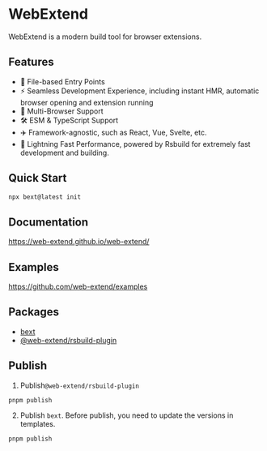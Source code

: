 # WebExtend

WebExtend is a modern build tool for browser extensions.

## Features

- 📝 File-based Entry Points
- ⚡️ Seamless Development Experience, including instant HMR, automatic browser opening and extension running
- 🧭 Multi-Browser Support
- 🛠️ ESM & TypeScript Support
- ✈️ Framework-agnostic, such as React, Vue, Svelte, etc.
- 🚀 Lightning Fast Performance, powered by Rsbuild for extremely fast development and building.

## Quick Start

```bash
npx bext@latest init
```

## Documentation

https://web-extend.github.io/web-extend/

## Examples

https://github.com/web-extend/examples

## Packages

- [bext](https://www.npmjs.com/package/bext)
- [@web-extend/rsbuild-plugin](https://www.npmjs.com/package/@web-extend/rsbuild-plugin)

## Publish

1. Publish`@web-extend/rsbuild-plugin`

```shell
pnpm publish
```

2. Publish `bext`. Before publish, you need to update the versions in templates.

```shell
pnpm publish
```
